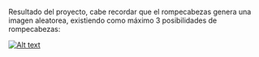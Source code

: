 Resultado del proyecto, cabe recordar que el rompecabezas genera una imagen aleatorea, existiendo como máximo 3 posibilidades de rompecabezas:

[![Alt text](https://img.youtube.com/vi/WJLuPLp9o2U/0.jpg)](https://www.youtube.com/watch?v=WJLuPLp9o2U)
